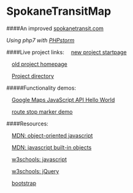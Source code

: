 # SpokaneTransitMap
####An improved [spokanetransit.com](https://www.spokanetransit.com/)

_Using php7 with [PHPstorm](https://www.jetbrains.com/student/)_

####Live project links:
&emsp;[new project startpage](http://timothy-b.com/SpokaneTransitMap/src/Views/start.html)

&emsp;[old project homepage](http://timothy-b.com/SpokaneTransitMap/src/Views/home.php)

&emsp;[Project directory](http://timothy-b.com/SpokaneTransitMap/)

#####Functionality demos:

&emsp;[Google Maps JavaScript API Hello World](http://timothy-b.com/SpokaneTransitMap/src/Controllers/Testing/Google_Maps_JS_API_Test.php)

&emsp;[route stop marker demo](http://timothy-b.com/SpokaneTransitMap/src/Controllers/Testing/GMaps_Map_display_stops_on_routes.php)


####Resources:

&emsp;[MDN: object-oriented javascript](https://developer.mozilla.org/en-US/docs/Web/JavaScript/Introduction_to_Object-Oriented_JavaScript)

&emsp;[MDN: javascript built-in objects](https://developer.mozilla.org/en-US/docs/Web/JavaScript/Reference/Global_Objects)

&emsp;[w3schools: javascript](http://www.w3schools.com/js/)

&emsp;[w3schools: jQuery](http://www.w3schools.com/jquery/)

&emsp;[bootstrap](https://getbootstrap.com/css/)
